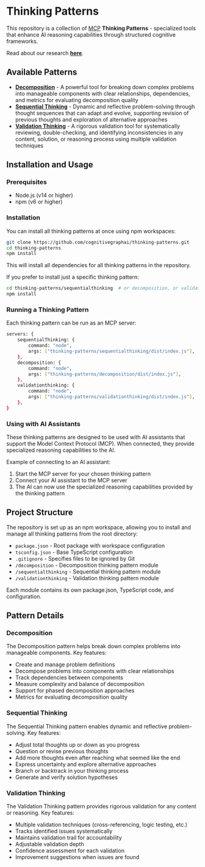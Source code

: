 # Thinking Patterns

This repository is a collection of [MCP](https://modelcontextprotocol.io/) **Thinking Patterns** - specialized tools that enhance AI reasoning capabilities through structured cognitive frameworks.

Read about our research **[here](https://www.notion.so/Research-and-Findings-22a8ba0f2419803696e6de5f8aa1d268)**.

## Available Patterns

- **[Decomposition](decomposition)** - A powerful tool for breaking down complex problems into manageable components with clear relationships, dependencies, and metrics for evaluating decomposition quality
- **[Sequential Thinking](sequentialthinking)** - Dynamic and reflective problem-solving through thought sequences that can adapt and evolve, supporting revision of previous thoughts and exploration of alternative approaches
- **[Validation Thinking](validationthinking)** - A rigorous validation tool for systematically reviewing, double-checking, and identifying inconsistencies in any content, solution, or reasoning process using multiple validation techniques

## Installation and Usage

### Prerequisites

- Node.js (v14 or higher)
- npm (v6 or higher)

### Installation

You can install all thinking patterns at once using npm workspaces:

```bash
git clone https://github.com/cognitivegraphai/thinking-patterns.git
cd thinking-patterns
npm install
```

This will install all dependencies for all thinking patterns in the repository.

If you prefer to install just a specific thinking pattern:

```bash
cd thinking-patterns/sequentialthinking  # or decomposition, or validationthinking
npm install
```

### Running a Thinking Pattern

Each thinking pattern can be run as an MCP server:

```bash
servers: {
    sequentialThinking: {
        command: "node",
        args: ["thinking-patterns/sequentialthinking/dist/index.js"],
    },
    decomposition: {
        command: "node",
        args: ["thinking-patterns/decomposition/dist/index.js"],
    },
    validationthinking: {
        command: "node",
        args: ["thinking-patterns/validationthinking/dist/index.js"],
    },
}
```

### Using with AI Assistants

These thinking patterns are designed to be used with AI assistants that support the Model Context Protocol (MCP). When connected, they provide specialized reasoning capabilities to the AI.

Example of connecting to an AI assistant:

1. Start the MCP server for your chosen thinking pattern
2. Connect your AI assistant to the MCP server
3. The AI can now use the specialized reasoning capabilities provided by the thinking pattern

## Project Structure

The repository is set up as an npm workspace, allowing you to install and manage all thinking patterns from the root directory:

- `package.json` - Root package with workspace configuration
- `tsconfig.json` - Base TypeScript configuration
- `.gitignore` - Specifies files to be ignored by Git
- `/decomposition` - Decomposition thinking pattern module
- `/sequentialthinking` - Sequential thinking pattern module
- `/validationthinking` - Validation thinking pattern module

Each module contains its own package.json, TypeScript code, and configuration.

## Pattern Details

### Decomposition

The Decomposition pattern helps break down complex problems into manageable components. Key features:

- Create and manage problem definitions
- Decompose problems into components with clear relationships
- Track dependencies between components
- Measure complexity and balance of decomposition
- Support for phased decomposition approaches
- Metrics for evaluating decomposition quality

### Sequential Thinking

The Sequential Thinking pattern enables dynamic and reflective problem-solving. Key features:

- Adjust total thoughts up or down as you progress
- Question or revise previous thoughts
- Add more thoughts even after reaching what seemed like the end
- Express uncertainty and explore alternative approaches
- Branch or backtrack in your thinking process
- Generate and verify solution hypotheses

### Validation Thinking

The Validation Thinking pattern provides rigorous validation for any content or reasoning. Key features:

- Multiple validation techniques (cross-referencing, logic testing, etc.)
- Tracks identified issues systematically
- Maintains validation trail for accountability
- Adjustable validation depth
- Confidence assessment for each validation
- Improvement suggestions when issues are found